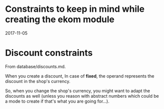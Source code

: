 Constraints to keep in mind while creating the ekom module
===============================
2017-11-05




Discount constraints
============================
From database/discounts.md.

When you create a discount,
In case of **fixed**, the operand represents the discount in the shop's currency.

So, when you change the shop's currency, you might want to adapt the discounts
as well (unless you reason with abstract numbers which could be a mode to create if that's what 
you are going for...).